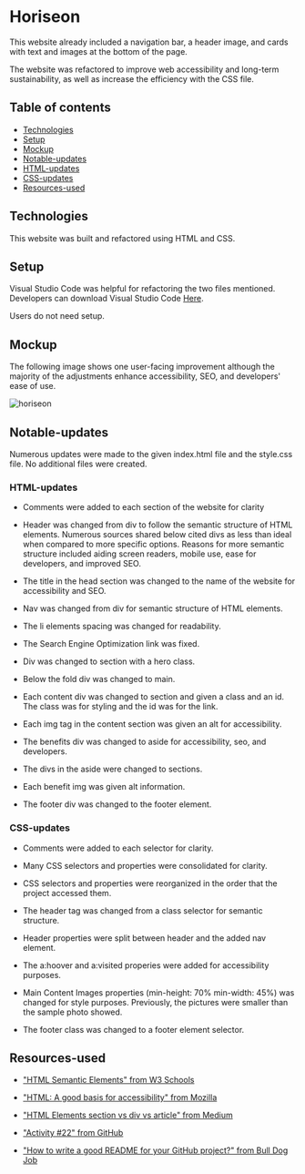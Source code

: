 
# Horiseon 

This website already included a navigation bar, a header image, and cards with text and images at the bottom of the page.

The website was refactored to improve web accessibility and long-term sustainability, as well as increase the efficiency with the CSS file. 

## Table of contents
* [Technologies](#technologies)
* [Setup](#setup)
* [Mockup](#mockup)
* [Notable-updates](#notable-updates)
* [HTML-updates](#html-updates)
* [CSS-updates](#css-updates)
* [Resources-used](#resources-used)

## Technologies

This website was built and refactored using HTML and CSS.

## Setup

Visual Studio Code was helpful for refactoring the two files mentioned. Developers can download Visual Studio Code <a href="https://code.visualstudio.com/" target="_blank">Here</a>. 

Users do not need setup.

## Mockup

The following image shows one user-facing improvement although the majority of the adjustments enhance accessibility, SEO, and developers' ease of use. 

 <img src="./assets/images/horiseonScreenshot.jpeg" alt="horiseon"/>

## Notable-updates

Numerous updates were made to the given index.html file and the style.css file. No additional files were created. 

### HTML-updates

* Comments were added to each section of the website for clarity

* Header was changed from div to follow the semantic structure of HTML elements. Numerous sources shared below cited divs as less than ideal when compared to more specific options. Reasons for more semantic structure included aiding screen readers, mobile use, ease for developers, and improved SEO.

* The title in the head section was changed to the name of the website for accessibility and SEO.

* Nav was changed from div for semantic structure of HTML elements.

* The li elements spacing was changed for readability.

* The Search Engine Optimization link was fixed.

* Div was changed to section with a hero class.

* Below the fold div was changed to main.

* Each content div was changed to section and given a class and an id. The class was for styling and the id was for the link.

* Each img tag in the content section was given an alt for accessibility. 

* The benefits div was changed to aside for accessibility, seo, and developers. 

* The divs in the aside were changed to sections.

* Each benefit img was given alt information. 

* The footer div was changed to the footer element. 

### CSS-updates

* Comments were added to each selector for clarity.

* Many CSS selectors and properties were consolidated for clarity.

* CSS selectors and properties were reorganized in the order that the project accessed them.

* The header tag was changed from a class selector for semantic structure.

* Header properties were split between header and the added nav element. 

* The a:hoover and a:visited properies were added for accessibility purposes. 

* Main Content Images properties (min-height: 70% min-width: 45%) was changed for style purposes. Previously, the pictures were smaller than the sample photo showed.

* The footer class was changed to a footer element selector.

## Resources-used

* <a href="https://www.w3schools.com/html/html5_semantic_elements.asp" target="_blank_">"HTML Semantic Elements" from W3 Schools</a> 

* <a href="https://developer.mozilla.org/en-US/docs/Learn/Accessibility/HTML" target="_blank_">"HTML: A good basis for accessibility" from Mozilla</a> 

* <a href="https://medium.com/design-code-repository/html-elements-section-vs-div-vs-article-a8c34e6548cf" target="_blank_">"HTML Elements section vs div vs article" from Medium</a> 

* <a href="https://github.com/AmyShafer/landing-page" target="_blank_">"Activity #22" from GitHub</a> 

* <a href="https://bulldogjob.com/news/449-how-to-write-a-good-readme-for-your-github-project" target="_blank_">"How to write a good README for your GitHub project?" from Bull Dog Job</a> 

